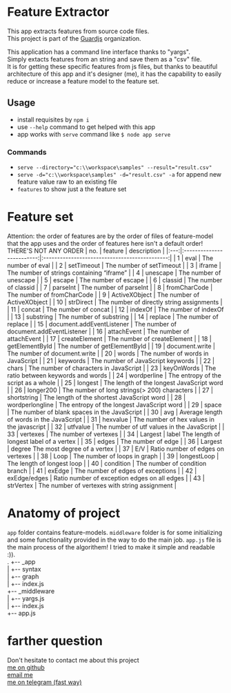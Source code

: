 # Feature Extractor
This app extracts features from source code files.  
This project is part of the [Guardjs](https://guardjs.github.io) organization.

This application has a command line interface thanks to "yargs".  
Simply extacts features from an string and save them as a "csv" file.  
It is for getting these specific features from js files, but thanks to beautiful architecture of this app and it's designer (me), it has the capability to easily reduce or increase a feature model to the feature set. 

## Usage  
* install requisites by `npm i`
* use `--help` command to get helped with this app
* app works with `serve` command like `$ node app serve`

### Commands
* `serve --directory="c:\\workspace\samples" --result="result.csv"`
* `serve -d="c:\\workspace\samples" -d="result.csv" -a` for append new feature value raw to an existing file
* `features` to show just a the feature set

# Feature set
Attention: the order of features are by the order of files of feature-model that the app uses and the order of features here isn't a default order! THERE'S NOT ANY ORDER
| no. |          feature          |                  description                  |
|:---:|:-------------------------:|:---------------------------------------------:|
|  1  |           eval            |              The number of eval               |
|  2  |        setTimeout         |           The number of setTimeout            |
|  3  |          iframe           |   The number of strings containing “iframe”   |
|  4  |         unescape          |            The number of unescape             |
|  5  |          escape           |             The number of escape              |
|  6  |          classid          |             The number of classid             |
|  7  |         parseInt          |            The number of parseInt             |
|  8  |       fromCharCode        |          The number of fromCharCode           |
|  9  |       ActiveXObject       |          The number of ActiveXObject          |
| 10  |         strDirect         |   The number of directly string assignments   |
| 11  |          concat           |             The number of concat              |
| 12  |          indexOf          |             The number of indexOf             |
| 13  |         substring         |            The number of substring            |
| 14  |          replace          |             The number of replace             |
| 15  | document.addEventListener |    The number of document.addEventListener    |
| 16  |        attachEvent        |           The number of attachEvent           |
| 17  |       createElement       |          The number of createElement          |
| 18  |      getElementById       |         The number of getElementById          |
| 19  |      document.write       |         The number of document.write          |
| 20  |           words           |       The number of words in JavaScript       |
| 21  |         keywords          |       The number of JavaScript keywords       |
| 22  |           chars           |    The number of characters in JavaScript     |
| 23  |        keyOnWords         |     The ratio between keywords and words      |
| 24  |        wordperline        |     The entropy of the script as a whole      |
| 25  |          longest          |   The length of the longest JavaScript word   |
| 26  |         longer200         | The number of long strings(> 200) characters  |
| 27  |        shortstring        |  The length of the shortest JavaScript word   |
| 28  |      wordperlongline      |  The entropy of the longest JavaScript word   |
| 29  |           space           | The number of blank spaces in the JavaScript  |
| 30  |            avg            |   Average length of words in the JavaScript   |
| 31  |         hexvalue          |  The number of hex values in the javascript   |
| 32  |         utfvalue          |  The number of utf values in the JavaScript   |
| 33  |         vertexes          |            The number of vertexes             |
| 34  |          Largest          | label	The length of longest label of a vertex  |
| 35  |           edges           |              The number of edge               |
| 36  |          Largest          |       degree	The most degree of a vertex       |
| 37  |            E/V            |       Ratio number of edges on vertexes       |
| 38  |           Loop            |         The number of loops in graph          |
| 39  |        longestLoop        |          The length of longest loop           |
| 40  |         condition         |        The number of condition branch         |
| 41  |          exEdge           |       The number of edges of exceptions       |
| 42  |       exEdge/edges        | Ratio number of exception edges on all edges  |
| 43  |         strVertex         | The number of vertexes with string assignment |


# Anatomy of project
`app` folder contains feature-models.
`middleware` folder is for some initializing and some functionality provided in the way to do the main job.
`app.js` file is the main process of the algorithem! I tried to make it simple and readable :)).  
.
+-- _app  
|   +-- syntax  
|   +-- graph  
|   +-- index.js  
+-- _middleware  
|   +-- yargs.js  
|   +-- index.js  
+-- app.js

# farther question
Don't hesitate to contact me about this project  
[me on github](https://github.com/easa)  
[email me](mailto:easanodehi@gmail.com)  
[me on telegram (fast way)](https://t.me/eisanodehi)  